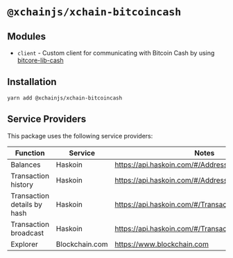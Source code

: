 # `@xchainjs/xchain-bitcoincash`

## Modules

- `client` - Custom client for communicating with Bitcoin Cash by using [bitcore-lib-cash](https://github.com/bitpay/bitcore/tree/master/packages/bitcore-lib-cash)

## Installation

```
yarn add @xchainjs/xchain-bitcoincash
```

## Service Providers

This package uses the following service providers:

| Function                    | Service        | Notes                                                 |
| --------------------------- | -------------- | ----------------------------------------------------- |
| Balances                    | Haskoin        | https://api.haskoin.com/#/Address/getBalance          |
| Transaction history         | Haskoin        | https://api.haskoin.com/#/Address/getAddressTxsFull   |
| Transaction details by hash | Haskoin        | https://api.haskoin.com/#/Transaction/getTransaction  |
| Transaction broadcast       | Haskoin        | https://api.haskoin.com/#/Transaction/postTransaction |
| Explorer                    | Blockchain.com | https://www.blockchain.com                            |
